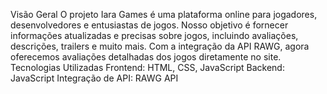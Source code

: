 Visão Geral
O projeto Iara Games é uma plataforma online para jogadores, desenvolvedores e entusiastas de jogos. Nosso objetivo é fornecer informações atualizadas e precisas sobre jogos, incluindo avaliações, descrições, trailers e muito mais. Com a integração da API RAWG, agora oferecemos avaliações detalhadas dos jogos diretamente no site.
Tecnologias Utilizadas
Frontend: HTML, CSS, JavaScript
Backend: JavaScript
Integração de API: RAWG API
